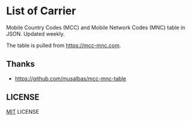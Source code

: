 # List of Carrier

Mobile Country Codes (MCC) and Mobile Network Codes (MNC) table in JSON.
Updated weekly.

The table is pulled from <https://mcc-mnc.com>.

## Thanks

- <https://github.com/musalbas/mcc-mnc-table>

## LICENSE

[MIT](LICENSE.txt) LICENSE
